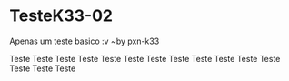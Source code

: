 # TesteK33-02
Apenas um teste basico :v ~by pxn-k33

Teste Teste Teste
Teste Teste Teste
Teste Teste Teste
Teste Teste Teste
Teste Teste Teste
